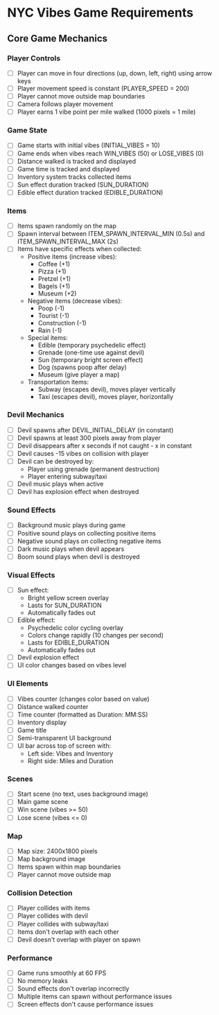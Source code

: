 # NYC Vibes Game Requirements

## Core Game Mechanics

### Player Controls
- [ ] Player can move in four directions (up, down, left, right) using arrow keys
- [ ] Player movement speed is constant (PLAYER_SPEED = 200)
- [ ] Player cannot move outside map boundaries
- [ ] Camera follows player movement
- [ ] Player earns 1 vibe point per mile walked (1000 pixels = 1 mile)

### Game State
- [ ] Game starts with initial vibes (INITIAL_VIBES = 10)
- [ ] Game ends when vibes reach WIN_VIBES (50) or LOSE_VIBES (0)
- [ ] Distance walked is tracked and displayed
- [ ] Game time is tracked and displayed
- [ ] Inventory system tracks collected items
- [ ] Sun effect duration tracked (SUN_DURATION)
- [ ] Edible effect duration tracked (EDIBLE_DURATION)

### Items
- [ ] Items spawn randomly on the map
- [ ] Spawn interval between ITEM_SPAWN_INTERVAL_MIN (0.5s) and ITEM_SPAWN_INTERVAL_MAX (2s)
- [ ] Items have specific effects when collected:
  - Positive items (increase vibes):
    - Coffee (+1)
    - Pizza (+1)
    - Pretzel (+1)
    - Bagels (+1)
    - Museum (+2)
  - Negative items (decrease vibes):
    - Poop (-1)
    - Tourist (-1)
    - Construction (-1)
    - Rain (-1)
  - Special items:
    - Edible (temporary psychedelic effect)
    - Grenade (one-time use against devil)
    - Sun (temporary bright screen effect)
    - Dog (spawns poop after delay)
    - Museum (give player a map)
  - Transportation items:
    - Subway (escapes devil), moves player vertically
    - Taxi (escapes devil), moves player, horizontally

### Devil Mechanics
- [ ] Devil spawns after DEVIL_INITIAL_DELAY (in constant)
- [ ] Devil spawns at least 300 pixels away from player
- [ ] Devil disappears after x seconds if not caught - x in constant
- [ ] Devil causes -15 vibes on collision with player
- [ ] Devil can be destroyed by:
  - Player using grenade (permanent destruction)
  - Player entering subway/taxi
- [ ] Devil music plays when active
- [ ] Devil has explosion effect when destroyed

### Sound Effects
- [ ] Background music plays during game
- [ ] Positive sound plays on collecting positive items
- [ ] Negative sound plays on collecting negative items
- [ ] Dark music plays when devil appears
- [ ] Boom sound plays when devil is destroyed

### Visual Effects
- [ ] Sun effect:
  - Bright yellow screen overlay
  - Lasts for SUN_DURATION
  - Automatically fades out
- [ ] Edible effect:
  - Psychedelic color cycling overlay
  - Colors change rapidly (10 changes per second)
  - Lasts for EDIBLE_DURATION
  - Automatically fades out
- [ ] Devil explosion effect
- [ ] UI color changes based on vibes level

### UI Elements
- [ ] Vibes counter (changes color based on value)
- [ ] Distance walked counter
- [ ] Time counter (formatted as Duration: MM:SS)
- [ ] Inventory display
- [ ] Game title
- [ ] Semi-transparent UI background
- [ ] UI bar across top of screen with:
  - Left side: Vibes and Inventory
  - Right side: Miles and Duration

### Scenes
- [ ] Start scene (no text, uses background image)
- [ ] Main game scene
- [ ] Win scene (vibes >= 50)
- [ ] Lose scene (vibes <= 0)

### Map
- [ ] Map size: 2400x1800 pixels
- [ ] Map background image
- [ ] Items spawn within map boundaries
- [ ] Player cannot move outside map

### Collision Detection
- [ ] Player collides with items
- [ ] Player collides with devil
- [ ] Player collides with subway/taxi
- [ ] Items don't overlap with each other
- [ ] Devil doesn't overlap with player on spawn

### Performance
- [ ] Game runs smoothly at 60 FPS
- [ ] No memory leaks
- [ ] Sound effects don't overlap incorrectly
- [ ] Multiple items can spawn without performance issues
- [ ] Screen effects don't cause performance issues 